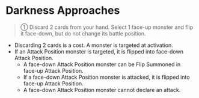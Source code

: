 # Darkness Approaches

> ① Discard 2 cards from your hand. Select 1 face-up monster and flip it face-down, but do not change its battle position.

*   Discarding 2 cards is a cost. A monster is targeted at activation.
*   If an Attack Position monster is targeted, it is flipped into face-down Attack Position.
    *   A face-down Attack Position monster can be Flip Summoned in face-up Attack Position.
    *   If a face-down Attack Position monster is attacked, it is flipped into face-up Attack Position.
    *   A face-down Attack Position monster cannot declare an attack.
